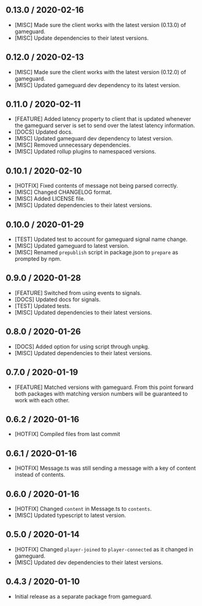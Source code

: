 ## 0.13.0 / 2020-02-16
- [MISC] Made sure the client works with the latest version (0.13.0) of gameguard.
- [MISC] Update dependencies to their latest versions.

## 0.12.0 / 2020-02-13
- [MISC] Made sure the client works with the latest version (0.12.0) of gameguard.
- [MISC] Updated gameguard dev dependency to its latest version.

## 0.11.0 / 2020-02-11
- [FEATURE] Added latency property to client that is updated whenever the gameguard server is set to send over the latest latency information.
- [DOCS] Updated docs.
- [MISC] Updated gameguard dev dependency to latest version.
- [MISC] Removed unnecessary dependencies.
- [MISC] Updated rollup plugins to namespaced versions.

## 0.10.1 / 2020-02-10
- [HOTFIX] Fixed contents of message not being parsed correctly.
- [MISC] Changed CHANGELOG format.
- [MISC] Added LICENSE file.
- [MISC] Updated dependencies to their latest versions.

## 0.10.0 / 2020-01-29
- [TEST] Updated test to account for gameguard signal name change.
- [MISC] Updated gameguard to latest version.
- [MISC] Renamed `prepublish` script in package.json to `prepare` as prompted by npm.

## 0.9.0 / 2020-01-28
- [FEATURE] Switched from using events to signals.
- [DOCS] Updated docs for signals.
- [TEST] Updated tests.
- [MISC] Updated dependencies to their latest versions.

## 0.8.0 / 2020-01-26
- [DOCS] Added option for using script through unpkg.
- [MISC] Updated dependencies to their latest versions.

## 0.7.0 / 2020-01-19
- [FEATURE] Matched versions with gameguard. From this point forward both packages with matching version numbers will be guaranteed to work with each other.

## 0.6.2 / 2020-01-16
- [HOTFIX] Compiled files from last commit

## 0.6.1 / 2020-01-16
- [HOTFIX] Message.ts was still sending a message with a key of content instead of contents.

## 0.6.0 / 2020-01-16
- [HOTFIX] Changed `content` in Message.ts to `contents`.
- [MISC] Updated typescript to latest version.

## 0.5.0 / 2020-01-14
- [HOTFIX] Changed `player-joined` to `player-connected` as it changed in gameguard.
- [MISC] Updated dev dependencies to their latest versions.

## 0.4.3 / 2020-01-10
- Initial release as a separate package from gameguard.
